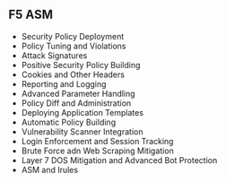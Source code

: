 ## F5 ASM 

- Security Policy Deployment
- Policy Tuning and Violations
- Attack Signatures
- Positive Security Policy Building
- Cookies and Other Headers
- Reporting and Logging
- Advanced Parameter Handling
- Policy Diff and Administration
- Deploying Application Templates
- Automatic Policy Building
- Vulnerability Scanner Integration
- Login Enforcement and Session Tracking
- Brute Force adn Web Scraping Mitigation
- Layer 7 DOS Mitigation and Advanced Bot Protection
- ASM and Irules